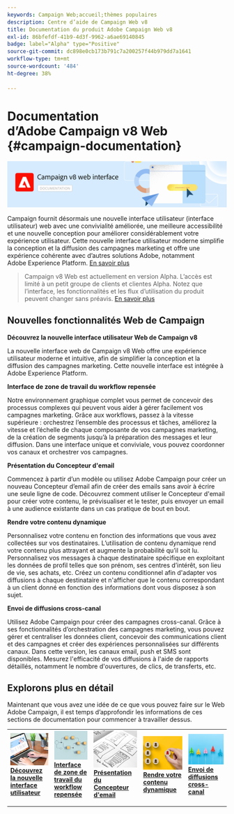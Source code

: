 ```yaml
---
keywords: Campaign Web;accueil;thèmes populaires
description: Centre d’aide de Campaign Web v8
title: Documentation du produit Adobe Campaign Web v8
exl-id: 86bfefdf-41b9-4d3f-9962-a6ae69140845
badge: label="Alpha" type="Positive"
source-git-commit: dc898e0cb173b791c7a200257f44b979dd7a1641
workflow-type: tm+mt
source-wordcount: '484'
ht-degree: 38%

---
```


# Documentation d’Adobe Campaign v8 Web {#campaign-documentation}

![](assets/do-not-localize/banner-documentationv8.png)

Campaign fournit désormais une nouvelle interface utilisateur (interface utilisateur) web avec une convivialité améliorée, une meilleure accessibilité et une nouvelle conception pour améliorer considérablement votre expérience utilisateur. Cette nouvelle interface utilisateur moderne simplifie la conception et la diffusion des campagnes marketing et offre une expérience cohérente avec d’autres solutions Adobe, notamment Adobe Experience Platform. [En savoir plus](get-started/get-started.md)

>Campaign v8 Web est actuellement en version Alpha. L’accès est limité à un petit groupe de clients et clientes Alpha. Notez que l’interface, les fonctionnalités et les flux d’utilisation du produit peuvent changer sans préavis. [En savoir plus](rn/whats-new.md)

## Nouvelles fonctionnalités Web de Campaign

**Découvrez la nouvelle interface utilisateur Web de Campaign v8**

La nouvelle interface web de Campaign v8 Web offre une expérience utilisateur moderne et intuitive, afin de simplifier la conception et la diffusion des campagnes marketing. Cette nouvelle interface est intégrée à Adobe Experience Platform.

**Interface de zone de travail du workflow repensée**

Notre environnement graphique complet vous permet de concevoir des processus complexes qui peuvent vous aider à gérer facilement vos campagnes marketing. Grâce aux workflows, passez à la vitesse supérieure : orchestrez l’ensemble des processus et tâches, améliorez la vitesse et l’échelle de chaque composante de vos campagnes marketing, de la création de segments jusqu’à la préparation des messages et leur diffusion. Dans une interface unique et conviviale, vous pouvez coordonner vos canaux et orchestrer vos campagnes.

**Présentation du Concepteur d&#39;email**

Commencez à partir d’un modèle ou utilisez Adobe Campaign pour créer un nouveau Concepteur d’email afin de créer des emails sans avoir à écrire une seule ligne de code. Découvrez comment utiliser le Concepteur d&#39;email pour créer votre contenu, le prévisualiser et le tester, puis envoyer un email à une audience existante dans un cas pratique de bout en bout.

**Rendre votre contenu dynamique**

Personnalisez votre contenu en fonction des informations que vous avez collectées sur vos destinataires. L’utilisation de contenu dynamique rend votre contenu plus attrayant et augmente la probabilité qu’il soit lu. Personnalisez vos messages à chaque destinataire spécifique en exploitant les données de profil telles que son prénom, ses centres d’intérêt, son lieu de vie, ses achats, etc. Créez un contenu conditionnel afin d&#39;adapter vos diffusions à chaque destinataire et n&#39;afficher que le contenu correspondant à un client donné en fonction des informations dont vous disposez à son sujet.

**Envoi de diffusions cross-canal**

Utilisez Adobe Campaign pour créer des campagnes cross-canal. Grâce à ses fonctionnalités d’orchestration des campagnes marketing, vous pouvez gérer et centraliser les données client, concevoir des communications client et des campagnes et créer des expériences personnalisées sur différents canaux. Dans cette version, les canaux email, push et SMS sont disponibles. Mesurez l&#39;efficacité de vos diffusions à l&#39;aide de rapports détaillés, notamment le nombre d&#39;ouvertures, de clics, de transferts, etc.

## Explorons plus en détail

Maintenant que vous avez une idée de ce que vous pouvez faire sur le Web Adobe Campaign, il est temps d’approfondir les informations de ces sections de documentation pour commencer à travailler dessus.

<table style="table-layout:fixed"><tr style="border: 0;">
<td>
<a href="get-started/user-interface.md">
<img alt="nouvelle interface utilisateur" src="assets/do-not-localize/menu-ui.jpeg">
</a>
<div><a href="get-started/user-interface.md"><strong>Découvrez la nouvelle interface utilisateur</strong>
</div>
<p>
</td>
<td>
<a href="workflows/gs-workflows.md">
<img alt="Validation" src="assets/do-not-localize/menu-workflows.jpeg">
</a>
<div>
<a href="workflows/gs-workflows.md"><strong>Interface de zone de travail du workflow repensée</strong></a>
</div>
<p>
</td>
<td>
<a href="content/create-email-content.md">
<img alt="Peu fréquent" src="assets/do-not-localize/menu-design.jpg">
</a>
<div>
<a href="content/create-email-content.md"><strong>Présentation du Concepteur d'email</strong></a>
</div>
<p></td>
<td>
<a href="personalization/gs-personalization.md">
<img alt="Audiences" src="assets/do-not-localize/menu-dynamic.jpg">
</a>
<div>
<a href="personalization/gs-personalization.md"><strong>Rendre votre contenu dynamique</strong></a>
</div>
<p>
</td>
<td>
<a href="campaigns/gs-campaigns.md">
<img alt="Validation" src="assets/do-not-localize/menu-campaign.jpeg">
</a>
<div>
<a href="campaigns/gs-campaigns.md"><strong>Envoi de diffusions cross-canal</strong></a>
</div>
<p>
</td>
</tr></table>

<!--
<table style="table-layout:fixed">
<tr style="border: 0;"><td width="30%"><a href="get-started/user-interface.md">
<img alt="new UI" src="assets/do-not-localize/menu-ui.jpeg" width="150px">
</a></td><td>Discover Campaign Web new user interface, latest improvements, key capabilities. Learn how to use them to build cross-channel campaigns for your audiences. With its user-friendly features, Campaign helps you streamline personalized cross-channel campaign creation process, drive results, and gain a competitive edge.</td></tr>
<tr style="border: 0;"><td width="30%"><a href="get-started/user-interface.md">
<img alt="new UI" src="assets/do-not-localize/menu-workflows.jpeg" width="150px">
</a></td><td>Our comprehensive graphical canvas makes it easy for you to design processes such as segmentation, campaign execution, and more. With this advanced tool at your fingertips, you can streamline your workflow and elevate your campaigns.</td></tr>
<tr style="border: 0;"><td width="30%"><a href="get-started/user-interface.md">
<img alt="new UI" src="assets/do-not-localize/menu-design.jpg" width="150px">
</a></td><td>Start from a template, or use Adobe Campaign's new Email Designer to create emails without having to write a single line of code. Learn how to use the Email Designer to create your content, preview and test it, and send an email to an existing audience in an end-to-end use case.</td></tr>
<tr style="border: 0;"><td width="30%"><a href="get-started/user-interface.md">
<img alt="new UI" src="assets/do-not-localize/menu-dynamic.jpg" width="150px">
</a></td><td>Create conditional content to define dynamic personalization based on the recipient's profile, automatically replacing text blocks and images when certain conditions are met. This feature can take your campaigns to new heights and deliver highly targeted, personalized experiences to your audience</td></tr>
<tr style="border: 0;"><td width="30%"><a href="get-started/user-interface.md">
<img alt="new UI" src="assets/do-not-localize/menu-campaign.jpeg" width="150px">
</a></td><td>Adobe Campaign capabilities help you manage centralized customer data, design customer communications and campaigns, and create personalized experiences across different channels: Email, Push and SMS.</td></tr>
</table>
-->









